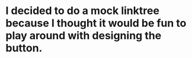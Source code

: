 # I decided to do a mock linktree because I thought it would be fun to play around with designing the button. 




